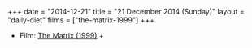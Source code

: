 +++
date = "2014-12-21"
title = "21 December 2014 (Sunday)"
layout = "daily-diet"
films = ["the-matrix-1999"]
+++


* Film: [The Matrix (1999)](/films/the-matrix-1999) +